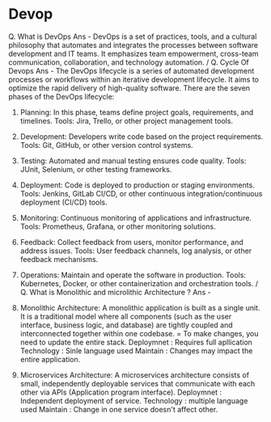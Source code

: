# Devop
Q. What is DevOps 
Ans - DevOps is a set of practices, tools, and a cultural philosophy that automates and integrates the processes between software development and IT teams. It emphasizes team empowerment, cross-team communication, collaboration, and technology automation. /
Q. Cycle Of Devops 
Ans - The DevOps lifecycle is a series of automated development processes or workflows within an iterative development lifecycle. It aims to optimize the rapid delivery of high-quality software. There are  the seven phases of the DevOps lifecycle:

 1. Planning: In this phase, teams define project goals, requirements, and timelines.
    Tools: Jira, Trello, or other project management tools.
 
 2. Development: Developers write code based on the project requirements.
    Tools: Git, GitHub, or other version control systems.

 3. Testing: Automated and manual testing ensures code quality.
    Tools: JUnit, Selenium, or other testing frameworks.

 4. Deployment: Code is deployed to production or staging environments.
    Tools: Jenkins, GitLab CI/CD, or other continuous integration/continuous deployment (CI/CD) tools.

 5. Monitoring: Continuous monitoring of applications and infrastructure.
    Tools: Prometheus, Grafana, or other monitoring solutions.

 6. Feedback: Collect feedback from users, monitor performance, and address issues.
    Tools: User feedback channels, log analysis, or other feedback mechanisms.

 7. Operations: Maintain and operate the software in production.
    Tools: Kubernetes, Docker, or other containerization and orchestration tools.
/
Q. What is Monolithic and microlithic Architecture ?
Ans -
1. Monolithic Architecture: A monolithic application is built as a single unit.  It is a traditional model where all components (such as the user interface, business logic, and database) are tightly coupled and interconnected together within one codebase. 
= To make changes, you need to update the entire stack.
Deploymnet : Requires full apllication
Technology : Sinle language used
Maintain : Changes may impact the entire application.

2. Microservices Architecture: A microservices architecture consists of small, independently deployable services that communicate with each other via APIs (Application program interface).
Deploymnet : Independent deployment of service.
Technology : multiple language used
Maintain : Change in one service doesn't affect other.
